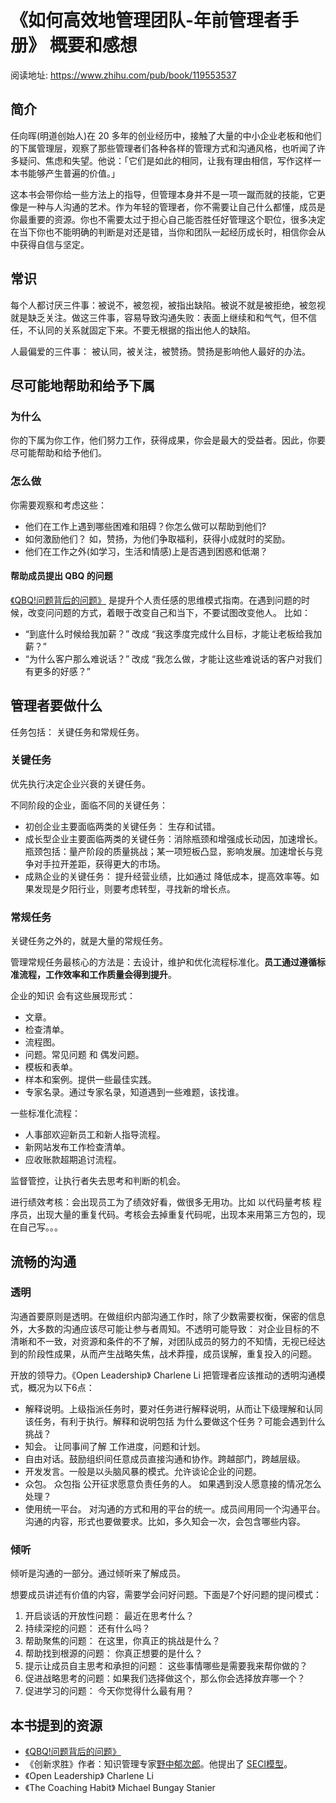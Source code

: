 # 《如何高效地管理团队-年前管理者手册》 概要和感想
阅读地址: https://www.zhihu.com/pub/book/119553537

## 简介
任向晖(明道创始人)在 20 多年的创业经历中，接触了大量的中小企业老板和他们的下属管理层，观察了那些管理者们各种各样的管理方式和沟通风格，也听闻了许多疑问、焦虑和失望。他说：「它们是如此的相同，让我有理由相信，写作这样一本书能够产生普遍的价值。」

这本书会带你给一些方法上的指导，但管理本身并不是一项一蹴而就的技能，它更像是一种与人沟通的艺术。作为年轻的管理者，你不需要让自己什么都懂，成员是你最重要的资源。你也不需要太过于担心自己能否胜任好管理这个职位，很多决定在当下你也不能明确的判断是对还是错，当你和团队一起经历成长时，相信你会从中获得自信与坚定。

## 常识
每个人都讨厌三件事：被说不，被忽视，被指出缺陷。被说不就是被拒绝，被忽视就是缺乏关注。做这三件事，容易导致沟通失败：表面上继续和和气气，但不信任，不认同的关系就固定下来。不要无根据的指出他人的缺陷。

人最偏爱的三件事： 被认同，被关注，被赞扬。赞扬是影响他人最好的办法。

## 尽可能地帮助和给予下属
### 为什么
你的下属为你工作，他们努力工作，获得成果，你会是最大的受益者。因此，你要尽可能帮助和给予他们。

### 怎么做
你需要观察和考虑这些：
* 他们在工作上遇到哪些困难和阻碍？你怎么做可以帮助到他们?
* 如何激励他们？ 如，赞扬，为他们争取福利，获得小成就时的奖励。
* 他们在工作之外(如学习，生活和情感)上是否遇到困惑和低潮？

#### 帮助成员提出 QBQ 的问题
[《QBQ!问题背后的问题》](https://book.douban.com/subject/3910974/) 是提升个人责任感的思维模式指南。在遇到问题的时候，改变问问题的方式，着眼于改变自己和当下，不要试图改变他人。 比如： 
* “到底什么时候给我加薪？” 改成 “我这季度完成什么目标，才能让老板给我加薪？” 
* “为什么客户那么难说话？” 改成 “我怎么做，才能让这些难说话的客户对我们有更多的好感？” 


## 管理者要做什么
任务包括： 关键任务和常规任务。

### 关键任务
优先执行决定企业兴衰的关键任务。

不同阶段的企业，面临不同的关键任务：
* 初创企业主要面临两类的关键任务： 生存和试错。
* 成长型企业主要面临两类的关键任务：消除瓶颈和增强成长动因，加速增长。 瓶颈包括：量产阶段的质量挑战；某一项短板凸显，影响发展。加速增长与竞争对手拉开差距，获得更大的市场。
* 成熟企业的关键任务： 提升经营业绩，比如通过 降低成本，提高效率等。如果发现是夕阳行业，则要考虑转型，寻找新的增长点。

### 常规任务
关键任务之外的，就是大量的常规任务。

管理常规任务最核心的方法是：去设计，维护和优化流程标准化。**员工通过遵循标准流程，工作效率和工作质量会得到提升**。

企业的知识 会有这些展现形式：
* 文章。
* 检查清单。
* 流程图。
* 问题。常见问题 和 偶发问题。
* 模板和表单。
* 样本和案例。提供一些最佳实践。
* 专家名录。通过专家名录，知道遇到一些难题，该找谁。

一些标准化流程：
* 人事部欢迎新员工和新人指导流程。
* 新网站发布工作检查清单。
* 应收账款超期追讨流程。

监督管控，让执行者失去思考和判断的机会。

进行绩效考核：会出现员工为了绩效好看，做很多无用功。比如 以代码量考核 程序员，出现大量的重复代码。考核会去掉重复代码呢，出现本来用第三方包的，现在自己写。。。

## 流畅的沟通
### 透明
沟通首要原则是透明。在做组织内部沟通工作时，除了少数需要权衡，保密的信息外，大多数的沟通应该尽可能让参与者周知。不透明可能导致： 对企业目标的不清晰和不一致，对资源和条件的不了解，对团队成员的努力的不知情，无视已经达到的阶段性成果，从而产生战略失焦，战术莽撞，成员误解，重复投入的问题。

开放的领导力。《Open Leadership》 Charlene Li 把管理者应该推动的透明沟通模式，概况为以下6点：
* 解释说明。上级指派任务时，要对任务进行解释说明，从而让下级理解和认同该任务，有利于执行。解释和说明包括 为什么要做这个任务？可能会遇到什么挑战？ 
* 知会。 让同事间了解 工作进度，问题和计划。
* 自由对话。鼓励组织间任意成员直接沟通和协作。跨越部门，跨越层级。
* 开发发言。一般是以头脑风暴的模式。允许谈论企业的问题。
* 众包。 众包指 公开征求愿意负责任务的人。 如果遇到没人愿意接的情况怎么处理？
* 使用统一平台。 对沟通的方式和用的平台的统一。成员间用同一个沟通平台。沟通的内容，形式也要做要求。比如，多久知会一次，会包含哪些内容。

### 倾听
倾听是沟通的一部分。通过倾听来了解成员。

想要成员讲述有价值的内容，需要学会问好问题。下面是7个好问题的提问模式：

1. 开启谈话的开放性问题： 最近在思考什么？
1. 持续深挖的问题： 还有什么吗？
1. 帮助聚焦的问题： 在这里，你真正的挑战是什么？
1. 帮助找到根源的问题： 你真正想要的是什么？
1. 提示让成员自主思考和承担的问题： 这些事情哪些是需要我来帮你做的？
1. 促进战略思考的问题：如果我们选择做这个，那么你会选择放弃哪一个？
1. 促进学习的问题： 今天你觉得什么最有用？


## 本书提到的资源
* [《QBQ!问题背后的问题》](https://book.douban.com/subject/3910974/)
* 《创新求胜》作者：知识管理专家[野中郁次郎](https://baike.baidu.com/item/%E9%87%8E%E4%B8%AD%E9%83%81%E6%AC%A1%E9%83%8E/1353042?fr=aladdin)。他提出了 [SECI模型](https://wiki.mbalib.com/wiki/%E9%87%8E%E4%B8%AD%E9%83%81%E6%AC%A1%E9%83%8E%E7%9A%84SECI%E6%A8%A1%E5%9E%8B)。
* 《Open Leadership》 Charlene Li
* 《The Coaching Habit》 Michael Bungay Stanier


